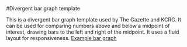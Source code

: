 #Divergent bar graph template

This is a divergent bar graph template used by The Gazette and KCRG. It can be used for comparing numbers above and below a midpoint of interest, drawing bars to the left and right of the midpoint. It uses a fluid layout for responsiveness.
[Example bar graph](http://thegazette.com/subject/news/doing-their-part-20140914#divergentbargraph)
